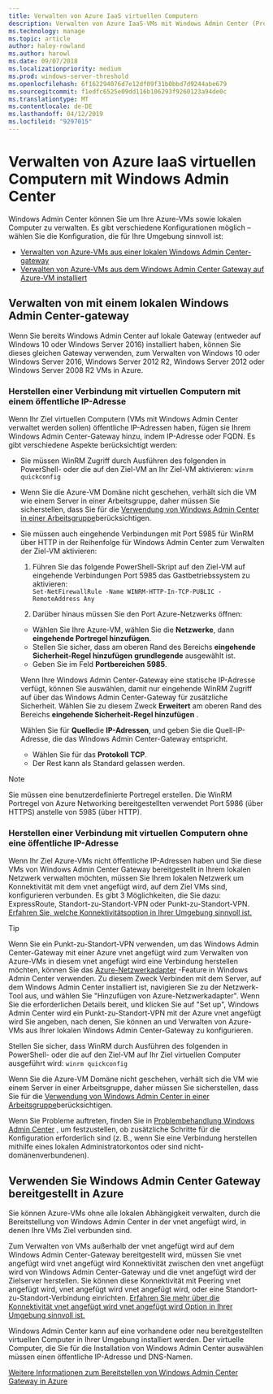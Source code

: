 ```yaml
---
title: Verwalten von Azure IaaS virtuellen Computern
description: Verwalten von Azure IaaS-VMs mit Windows Admin Center (Projekt Honolulu)
ms.technology: manage
ms.topic: article
author: haley-rowland
ms.author: harowl
ms.date: 09/07/2018
ms.localizationpriority: medium
ms.prod: windows-server-threshold
ms.openlocfilehash: 6f162294076d7e12df09f31b0bbd7d9244abe679
ms.sourcegitcommit: f1edfc6525e09dd116b106293f9260123a94de0c
ms.translationtype: MT
ms.contentlocale: de-DE
ms.lasthandoff: 04/12/2019
ms.locfileid: "9297015"
---
```

# Verwalten von Azure IaaS virtuellen Computern mit Windows Admin Center

Windows Admin Center können Sie um Ihre Azure-VMs sowie lokalen Computer zu verwalten. Es gibt verschiedene Konfigurationen möglich – wählen Sie die Konfiguration, die für Ihre Umgebung sinnvoll ist:
- [Verwalten von Azure-VMs aus einer lokalen Windows Admin Center-gateway](#manage-with-an-on-premises-windows-admin-center-gateway)
- [Verwalten von Azure-VMs aus dem Windows Admin Center Gateway auf Azure-VM installiert](#use-a-windows-admin-center-gateway-deployed-in-azure)

## Verwalten von mit einem lokalen Windows Admin Center-gateway

Wenn Sie bereits Windows Admin Center auf lokale Gateway (entweder auf Windows 10 oder Windows Server 2016) installiert haben, können Sie dieses gleichen Gateway verwenden, zum Verwalten von Windows 10 oder Windows Server 2016, Windows Server 2012 R2, Windows Server 2012 oder Windows Server 2008 R2 VMs in Azure. 

### Herstellen einer Verbindung mit virtuellen Computern mit einem öffentliche IP-Adresse

Wenn Ihr Ziel virtuellen Computern (VMs mit Windows Admin Center verwaltet werden sollen) öffentliche IP-Adressen haben, fügen sie Ihrem Windows Admin Center-Gateway hinzu, indem IP-Adresse oder FQDN. Es gibt verschiedene Aspekte berücksichtigt werden:

- Sie müssen WinRM Zugriff durch Ausführen des folgenden in PowerShell- oder die auf den Ziel-VM an Ihr Ziel-VM aktivieren: `winrm quickconfig`
- Wenn Sie die Azure-VM Domäne nicht geschehen, verhält sich die VM wie einem Server in einer Arbeitsgruppe, daher müssen Sie sicherstellen, dass Sie für die [Verwendung von Windows Admin Center in einer Arbeitsgruppe](../support/troubleshooting.md#using-windows-admin-center-in-a-workgroup)berücksichtigen.
- Sie müssen auch eingehende Verbindungen mit Port 5985 für WinRM über HTTP in der Reihenfolge für Windows Admin Center zum Verwalten der Ziel-VM aktivieren:
   1. Führen Sie das folgende PowerShell-Skript auf den Ziel-VM auf eingehende Verbindungen Port 5985 das Gastbetriebssystem zu aktivieren:   
`Set-NetFirewallRule -Name WINRM-HTTP-In-TCP-PUBLIC -RemoteAddress Any`

   2. Darüber hinaus müssen Sie den Port Azure-Netzwerks öffnen:

    - Wählen Sie Ihre Azure-VM, wählen Sie die **Netzwerke**, dann **eingehende Portregel hinzufügen**. 
    - Stellen Sie sicher, dass am oberen Rand des Bereichs **eingehende Sicherheit-Regel hinzufügen** **grundlegende** ausgewählt ist.
    - Geben Sie im Feld **Portbereichen** **5985**.
    
    Wenn Ihre Windows Admin Center-Gateway eine statische IP-Adresse verfügt, können Sie auswählen, damit nur eingehende WinRM Zugriff auf über das Windows Admin Center-Gateway für zusätzliche Sicherheit.
    Wählen Sie zu diesem Zweck **Erweitert** am oberen Rand des Bereichs **eingehende Sicherheit-Regel hinzufügen** .

    Wählen Sie für **Quelle**die **IP-Adressen**, und geben Sie die Quell-IP-Adresse, die das Windows Admin Center-Gateway entspricht.

    - Wählen Sie für das **Protokoll** **TCP**.
    - Der Rest kann als Standard gelassen werden.

> [!NOTE]
> Sie müssen eine benutzerdefinierte Portregel erstellen. Die WinRM Portregel von Azure Networking bereitgestellten verwendet Port 5986 (über HTTPS) anstelle von 5985 (über HTTP). 

### Herstellen einer Verbindung mit virtuellen Computern ohne eine öffentliche IP-Adresse

Wenn Ihr Ziel Azure-VMs nicht öffentliche IP-Adressen haben und Sie diese VMs von Windows Admin Center Gateway bereitgestellt in Ihrem lokalen Netzwerk verwalten möchten, müssen Sie Ihrem lokalen Netzwerk um Konnektivität mit dem vnet angefügt wird, auf dem Ziel VMs sind, konfigurieren verbunden. Es gibt 3 Möglichkeiten, die Sie dazu: ExpressRoute, Standort-zu-Standort-VPN oder Punkt-zu-Standort-VPN. [Erfahren Sie, welche Konnektivitätsoption in Ihrer Umgebung sinnvoll ist.](https://docs.microsoft.com/azure/vpn-gateway/vpn-gateway-plan-design) 

>[!TIP]
>Wenn Sie ein Punkt-zu-Standort-VPN verwenden, um das Windows Admin Center-Gateway mit einer Azure vnet angefügt wird zum Verwalten von Azure-VMs in diesem vnet angefügt wird eine Verbindung herstellen möchten, können Sie das [Azure-Netzwerkadapter](https://aka.ms/WACNetworkAdapter) -Feature in Windows Admin Center verwenden. Zu diesem Zweck Verbinden mit dem Server, auf dem Windows Admin Center installiert ist, navigieren Sie zu der Netzwerk-Tool aus, und wählen Sie "Hinzufügen von Azure-Netzwerkadapter". Wenn Sie die erforderlichen Details bereit, und klicken Sie auf "Set up", Windows Admin Center wird ein Punkt-zu-Standort-VPN mit der Azure vnet angefügt wird Sie angeben, nach denen, Sie können an und Verwalten von Azure-VMs aus Ihrer lokalen Windows Admin Center-Gateway zu konfigurieren.

Stellen Sie sicher, dass WinRM durch Ausführen des folgenden in PowerShell- oder die auf den Ziel-VM auf Ihr Ziel virtuellen Computer ausgeführt wird: `winrm quickconfig`

Wenn Sie die Azure-VM Domäne nicht geschehen, verhält sich die VM wie einem Server in einer Arbeitsgruppe, daher müssen Sie sicherstellen, dass Sie für die [Verwendung von Windows Admin Center in einer Arbeitsgruppe](../support/troubleshooting.md#using-windows-admin-center-in-a-workgroup)berücksichtigen.

Wenn Sie Probleme auftreten, finden Sie in [Problembehandlung Windows Admin Center](../support/troubleshooting.md) , um festzustellen, ob zusätzliche Schritte für die Konfiguration erforderlich sind (z. B., wenn Sie eine Verbindung herstellen mithilfe eines lokalen Administratorkontos oder sind nicht-domänenverbundenen).

## Verwenden Sie Windows Admin Center Gateway bereitgestellt in Azure

Sie können Azure-VMs ohne alle lokalen Abhängigkeit verwalten, durch die Bereitstellung von Windows Admin Center in der vnet angefügt wird, in denen Ihre VMs Ziel verbunden sind. 

Zum Verwalten von VMs außerhalb der vnet angefügt wird auf dem Windows Admin Center-Gateway bereitgestellt wird, müssen Sie vnet angefügt wird vnet angefügt wird Konnektivität zwischen den vnet angefügt wird von Windows Admin Center-Gateway und die vnet angefügt wird der Zielserver herstellen. Sie können diese Konnektivität mit Peering vnet angefügt wird, vnet angefügt wird vnet angefügt wird, oder eine Standort-zu-Standort-Verbindung einrichten. [Erfahren Sie mehr über die Konnektivität vnet angefügt wird vnet angefügt wird Option in Ihrer Umgebung sinnvoll ist.](https://docs.microsoft.com/azure/vpn-gateway/vpn-gateway-howto-vnet-vnet-resource-manager-portal)

Windows Admin Center kann auf eine vorhandene oder neu bereitgestellten virtuellen Computer in Ihrer Umgebung installiert werden. Der virtuelle Computer, die Sie für die Installation von Windows Admin Center auswählen müssen einen öffentliche IP-Adresse und DNS-Namen.

[Weitere Informationen zum Bereitstellen von Windows Admin Center Gateway in Azure](deploy-wac-in-azure.md)